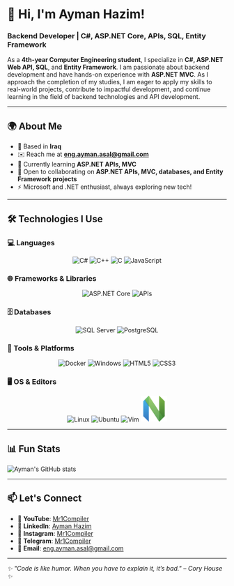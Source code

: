 # 👋 Hi, I'm Ayman Hazim!

### Backend Developer | C#, ASP.NET Core, APIs, SQL, Entity Framework

As a **4th-year Computer Engineering student**, I specialize in **C#, ASP.NET Web API, SQL**, and **Entity Framework**. I am passionate about backend development and have hands-on experience with **ASP.NET MVC**. As I approach the completion of my studies, I am eager to apply my skills to real-world projects, contribute to impactful development, and continue learning in the field of backend technologies and API development.

---

## 🌍 About Me

- 📍 Based in **Iraq**
- ✉️ Reach me at **[eng.ayman.asal@gmail.com](mailto:eng.ayman.asal@gmail.com)**
- 🧠 Currently learning **ASP.NET APIs, MVC**
- 🤝 Open to collaborating on **ASP.NET APIs, MVC, databases, and Entity Framework projects**
- ⚡ Microsoft and .NET enthusiast, always exploring new tech!

---

## 🛠️ Technologies I Use

### 💻 Languages
<div align="center">
  <img src="https://cdn.jsdelivr.net/gh/devicons/devicon/icons/csharp/csharp-original.svg" alt="C#" width="60" />
  <img src="https://cdn.jsdelivr.net/gh/devicons/devicon/icons/cplusplus/cplusplus-original.svg" alt="C++" width="60" />
  <img src="https://cdn.jsdelivr.net/gh/devicons/devicon/icons/c/c-original.svg" alt="C" width="60" />
  <img src="https://cdn.jsdelivr.net/gh/devicons/devicon/icons/javascript/javascript-original.svg" alt="JavaScript" width="60" />
</div>

### 🌐 Frameworks & Libraries
<div align="center">
  <img src="https://cdn.jsdelivr.net/gh/devicons/devicon/icons/dotnetcore/dotnetcore-original.svg" alt="ASP.NET Core" width="60" />
  <img src="https://img.icons8.com/color/60/api.png" alt="APIs" />
</div>

### 🗄️ Databases
<div align="center">
  <img src="https://cdn.jsdelivr.net/gh/devicons/devicon/icons/microsoftsqlserver/microsoftsqlserver-plain.svg" alt="SQL Server" width="60" />
  <img src="https://cdn.jsdelivr.net/gh/devicons/devicon/icons/postgresql/postgresql-original.svg" alt="PostgreSQL" width="60" />
</div>

### 🐳 Tools & Platforms
<div align="center">
  <img src="https://cdn.jsdelivr.net/gh/devicons/devicon/icons/docker/docker-original.svg" alt="Docker" width="60" />
  <img src="https://cdn.jsdelivr.net/gh/devicons/devicon/icons/windows8/windows8-original.svg" alt="Windows" width="60" />
  <img src="https://cdn.jsdelivr.net/gh/devicons/devicon/icons/html5/html5-original.svg" alt="HTML5" width="60" />
  <img src="https://cdn.jsdelivr.net/gh/devicons/devicon/icons/css3/css3-original.svg" alt="CSS3" width="60" />
</div>

### 🖥️ OS & Editors
<div align="center">
  <img src="https://cdn.jsdelivr.net/gh/devicons/devicon/icons/linux/linux-original.svg" alt="Linux" width="60" />
  <img src="https://cdn.jsdelivr.net/gh/devicons/devicon/icons/ubuntu/ubuntu-plain.svg" alt="Ubuntu" width="60" />
  <img src="https://cdn.jsdelivr.net/gh/devicons/devicon/icons/vim/vim-original.svg" alt="Vim" width="60" />
  <img src="https://raw.githubusercontent.com/devicons/devicon/master/icons/neovim/neovim-original.svg" alt="Neovim" width="60" />
</div>

---

## 📊 Fun Stats

![Ayman's GitHub stats](https://github-readme-stats.vercel.app/api?username=mr1compiler&show_icons=true&theme=tokyonight&hide_border=true)

---

## 📫 Let's Connect

- 🎥 **YouTube**: [Mr1Compiler](https://www.youtube.com/@Mr1Compiler) 
- 💼 **LinkedIn**: [Ayman Hazim](https://www.linkedin.com/in/ayman-hazim-a8219b327/)  
- 📸 **Instagram**: [Mr1Compiler](https://instagram.com/mr1compiler)  
- 💬 **Telegram**: [Mr1Compiler](https://t.me/mr1compiler) 
- 📧 **Email**: [eng.ayman.asal@gmail.com](mailto:eng.ayman.asal@gmail.com)  

---

_✨ "Code is like humor. When you have to explain it, it’s bad." – Cory House ✨_
